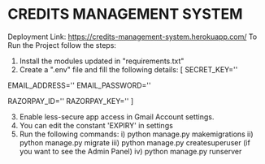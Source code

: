 # CREDITS MANAGEMENT SYSTEM
Deployment Link: https://credits-management-system.herokuapp.com/
To Run the Project follow the steps:
1. Install the modules updated in "requirements.txt"
2. Create a ".env" file and fill the following details:
[
SECRET_KEY=''

EMAIL_ADDRESS=''
EMAIL_PASSWORD=''

RAZORPAY_ID=''
RAZORPAY_KEY=''
]

3. Enable less-secure app access in Gmail Account settings.
4. You can edit the constant 'EXPIRY' in settings
5. Run the following commands:
i) python manage.py makemigrations
ii) python manage.py migrate
iii) python manage.py createsuperuser (if you want to see the Admin Panel)
iv) python manage.py runserver

